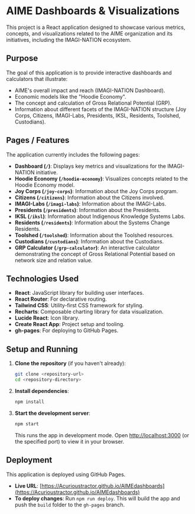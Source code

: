 # AIME Dashboards & Visualizations

This project is a React application designed to showcase various metrics, concepts, and visualizations related to the AIME organization and its initiatives, including the IMAGI-NATION ecosystem.

## Purpose

The goal of this application is to provide interactive dashboards and calculators that illustrate:

*   AIME's overall impact and reach (IMAGI-NATION Dashboard).
*   Economic models like the "Hoodie Economy".
*   The concept and calculation of Gross Relational Potential (GRP).
*   Information about different facets of the IMAGI-NATION structure (Joy Corps, Citizens, IMAGI-Labs, Presidents, IKSL, Residents, Toolshed, Custodians).

## Pages / Features

The application currently includes the following pages:

*   **Dashboard (`/`)**: Displays key metrics and visualizations for the IMAGI-NATION initiative.
*   **Hoodie Economy (`/hoodie-economy`)**: Visualizes concepts related to the Hoodie Economy model.
*   **Joy Corps (`/joy-corps`)**: Information about the Joy Corps program.
*   **Citizens (`/citizens`)**: Information about the Citizens involved.
*   **IMAGI-Labs (`/imagi-labs`)**: Information about the IMAGI-Labs.
*   **Presidents (`/presidents`)**: Information about the Presidents.
*   **IKSL (`/iksl`)**: Information about Indigenous Knowledge Systems Labs.
*   **Residents (`/residents`)**: Information about the Systems Change Residents.
*   **Toolshed (`/toolshed`)**: Information about the Toolshed resources.
*   **Custodians (`/custodians`)**: Information about the Custodians.
*   **GRP Calculator (`/grp-calculator`)**: An interactive calculator demonstrating the concept of Gross Relational Potential based on network size and relation value.

## Technologies Used

*   **React**: JavaScript library for building user interfaces.
*   **React Router**: For declarative routing.
*   **Tailwind CSS**: Utility-first CSS framework for styling.
*   **Recharts**: Composable charting library for data visualization.
*   **Lucide React**: Icon library.
*   **Create React App**: Project setup and tooling.
*   **gh-pages**: For deploying to GitHub Pages.

## Setup and Running

1.  **Clone the repository** (if you haven't already):
    ```bash
    git clone <repository-url>
    cd <repository-directory>
    ```
2.  **Install dependencies**:
    ```bash
    npm install
    ```
3.  **Start the development server**:
    ```bash
    npm start
    ```
    This runs the app in development mode. Open [http://localhost:3000](http://localhost:3000) (or the specified port) to view it in your browser.

## Deployment

This application is deployed using GitHub Pages.

*   **Live URL**: [https://Acurioustractor.github.io/AIMEdashboards](https://Acurioustractor.github.io/AIMEdashboards)
*   **To deploy changes**: Run `npm run deploy`. This will build the app and push the `build` folder to the `gh-pages` branch. 